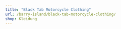 ```yaml
---
title: "Black Tab Motorcycle Clothing"
url: /barry-island/black-tab-motorcycle-clothing/
shop: Kleidung
---
```

